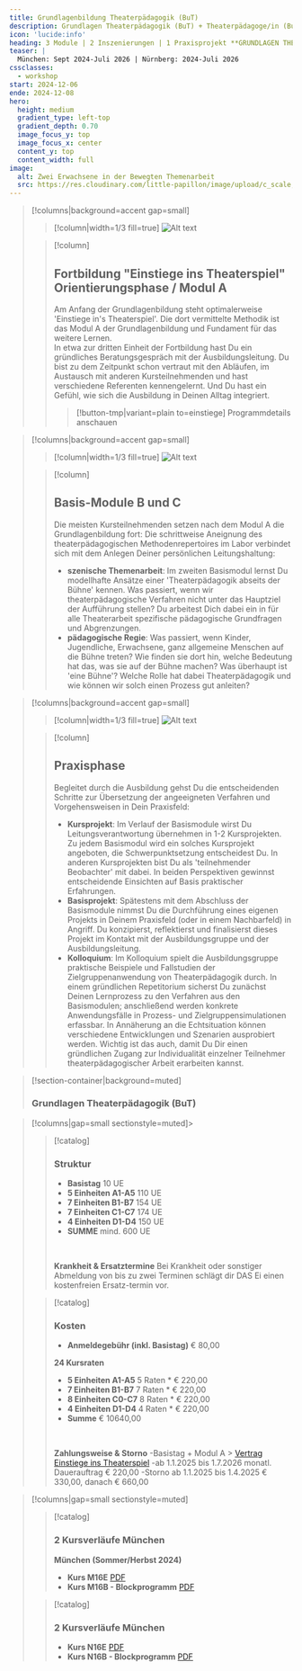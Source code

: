```yaml
---
title: Grundlagenbildung Theaterpädagogik (BuT)
description: Grundlagen Theaterpädagogik (BuT) + Theaterpädagoge/in (BuT) // München Sept 2024-Juli 2026  |  Nürnberg 2024-Juli 2026
icon: 'lucide:info'
heading: 3 Module | 2 Inszenierungen | 1 Praxisprojekt **GRUNDLAGEN THEATERPÄDAGOGIK (BuT)** 
teaser: |
  München: Sept 2024-Juli 2026 | Nürnberg: 2024-Juli 2026
cssclasses:
  - workshop
start: 2024-12-06
ende: 2024-12-08
hero:
  height: medium
  gradient_type: left-top
  gradient_depth: 0.70
  image_focus_y: top
  image_focus_x: center
  content_y: top
  content_width: full
image:
  alt: Zwei Erwachsene in der Bewegten Themenarbeit
  src: https://res.cloudinary.com/little-papillon/image/upload/c_scale,q_70,w_1200/v1676901092/pedia_ipsum/workshop/mostafa-meraji-grundlagen.jpg
---
```


<!-- PUBLISH-FROM-HERE -->

> [!columns|background=accent gap=small]
>> [!column|width=1/3 fill=true]
>> ![Alt text](https://res.cloudinary.com/little-papillon/image/upload/c_crop,h_798,q_60,w_798,y_40/v1594666955/dasei/geister_mittel_theatrales_lernen.jpg)
>
>> [!column]
>>
>> ## Fortbildung "Einstiege ins Theaterspiel" **Orientierungsphase / Modul A**
>> 
>> Am Anfang der Grundlagenbildung steht optimalerweise 'Einstiege in's Theaterspiel'. Die dort vermittelte Methodik ist das Modul A der Grundlagenbildung und Fundament für das weitere Lernen.
>> <br/>
>> In etwa zur dritten Einheit der Fortbildung hast Du ein gründliches Beratungsgespräch mit der Ausbildungsleitung. Du bist zu dem Zeitpunkt schon vertraut mit den Abläufen, im Austausch mit anderen Kursteilnehmenden und hast verschiedene Referenten kennengelernt. Und Du hast ein Gefühl, wie sich die Ausbildung in Deinen Alltag integriert. 
>> 
>>> [!button-tmp|variant=plain to=einstiege]
>>> Programmdetails anschauen


> [!columns|background=accent gap=small]
>> [!column|width=1/3 fill=true]
>> ![Alt text](https://res.cloudinary.com/little-papillon/image/upload/w_500,ar_1:1,c_fill,g_auto/v1658475929/pedia_ipsum/workshop/mostafa-meraji-ZC4zXCMqpdk-unsplash_lpefvj.jpg)
>
>> [!column]
>>
>> ## **Basis-Module B und C**
>> 
>> Die meisten Kursteilnehmenden setzen nach dem Modul A die Grundlagenbildung fort: Die schrittweise Aneignung des theaterpädagogischen Methodenrepertoires im Labor verbindet sich mit dem Anlegen Deiner persönlichen Leitungshaltung:
>> - **szenische Themenarbeit**: Im zweiten Basismodul lernst Du modellhafte Ansätze einer 'Theaterpädagogik abseits der Bühne' kennen. Was passiert, wenn wir theaterpädagogische Verfahren nicht unter das Hauptziel der Aufführung stellen? Du arbeitest Dich dabei ein in für alle Theaterarbeit spezifische pädagogische Grundfragen und Abgrenzungen.
>> - **pädagogische Regie**: Was passiert, wenn Kinder, Jugendliche, Erwachsene, ganz allgemeine Menschen auf die Bühne treten? Wie finden sie dort hin, welche Bedeutung hat das, was sie auf der Bühne machen? Was überhaupt ist 'eine Bühne'? Welche Rolle hat dabei Theaterpädagogik und wie können wir solch einen Prozess gut anleiten?


> [!columns|background=accent gap=small]
>> [!column|width=1/3 fill=true]
>> ![Alt text](https://dasei.eu/web/image/website.s_media_list_default_image_3)
>
>> [!column]
>>
>> ## **Praxisphase**
>> 
>> Begleitet durch die Ausbildung gehst Du die entscheidenden Schritte zur Übersetzung der angeeigneten Verfahren und Vorgehensweisen in Dein Praxisfeld:
>> - **Kursprojekt**: Im Verlauf der Basismodule wirst Du Leitungsverantwortung übernehmen in 1-2 Kursprojekten.
>> Zu jedem Basismodul wird ein solches Kursprojekt angeboten, die Schwerpunktsetzung entscheidest Du. In anderen Kursprojekten bist Du als 'teilnehmender Beobachter' mit dabei. In beiden Perspektiven gewinnst entscheidende Einsichten auf Basis praktischer Erfahrungen.
>> - **Basisprojekt**: Spätestens mit dem Abschluss der Basismodule nimmst Du die Durchführung eines eigenen Projekts in Deinem Praxisfeld (oder in einem Nachbarfeld) in Angriff. Du konzipierst, reflektierst und finalisierst dieses Projekt im Kontakt mit der Ausbildungsgruppe und der Ausbildungsleitung.
>> - **Kolloquium**: Im Kolloquium spielt die Ausbildungsgruppe praktische Beispiele und Fallstudien der Zielgruppenanwendung von Theaterpädagogik durch. 
>> In einem gründlichen Repetitorium sicherst Du zunächst Deinen Lernprozess zu den Verfahren aus den Basismodulen; anschließend werden konkrete Anwendungsfälle in Prozess- und Zielgruppensimulationen erfassbar. In Annäherung an die Echtsituation können verschiedene Entwicklungen und Szenarien ausprobiert werden. Wichtig ist das auch, damit Du Dir einen gründlichen Zugang zur Individualität einzelner Teilnehmer theaterpädagogischer Arbeit erarbeiten kannst.



> [!section-container|background=muted]
> ### **Grundlagen Theaterpädagogik (BuT)**

> [!columns|gap=small sectionstyle=muted]>
>> [!catalog]
>> ### **Struktur**
>> - **Basistag** 10 UE
>> - **5 Einheiten A1-A5** 110 UE
>> - **7 Einheiten B1-B7** 154 UE
>> - **7 Einheiten C1-C7** 174 UE
>> - **4 Einheiten D1-D4** 150 UE
>> - **SUMME** mind. 600 UE
>> 
>> <br>
>> 
>> **Krankheit & Ersatztermine**
>> Bei Krankheit oder sonstiger Abmeldung von bis zu zwei Terminen schlägt dir DAS Ei einen kostenfreien Ersatz-​termin vor.
>
>> [!catalog]
>> ### **Kosten**
>> - **Anmeldegebühr (inkl. Basistag)** € 80,00
>> 
>> **24 Kursraten**
>> - **5 Einheiten A1-A5** 5 Raten * € 220,00
>> - **7 Einheiten B1-B7** 7 Raten * € 220,00
>> - **8 Einheiten C0-C7** 8 Raten * € 220,00
>> - **4 Einheiten D1-D4** 4 Raten * € 220,00
>> - **Summe** € 10640,00
>> 
>> <br>
>> 
>> **Zahlungsweise & Storno**
>> -Basistag + Modul A > [Vertrag Einstiege ins Theaterspiel](/ausbildung-theaterpaedagogik/einstiege)
>> -ab 1.1.2025 bis 1.7.2026 monatl. Dauerauftrag € 220,00
>> -Storno ab 1.1.2025 bis 1.4.2025 € 330,00, danach € 660,00
>> 

> [!columns|gap=small sectionstyle=muted]
>
>> [!catalog]
>> ### 2 Kursverläufe München
>> **München (Sommer/Herbst 2024)**
>> - **Kurs M16E** [PDF](https://dasei.eu/einstiege_ins_theaterspiel_m16e.pdf&download=true)
>> - **Kurs M16B - Blockprogramm** [PDF](https://dasei.eu/einstiege_ins_theaterspiel_m16e.pdf&download=true)
>
>> [!catalog]
>> ### 2 Kursverläufe München
>> - **Kurs N16E** [PDF](https://dasei.eu/einstiege_ins_theaterspiel_n16e.pdf&download=true)
>> - **Kurs N16B - Blockprogramm** [PDF](https://dasei.eu/einstiege_ins_theaterspiel_n16e.pdf&download=true)
>> 